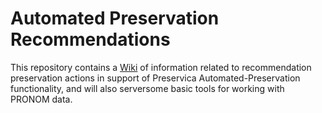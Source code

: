 # Automated Preservation Recommendations
This repository contains a [Wiki](https://github.com/preservica/automated-preservation-recommendations/wiki) of information related to recommendation preservation actions in support of Preservica Automated-Preservation functionality, and will also serversome basic tools for working with PRONOM data.
